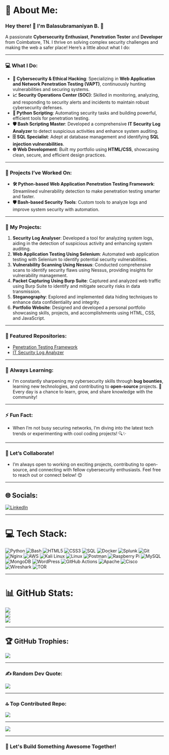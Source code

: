 # 💫 About Me:
### Hey there! 👋 I'm **Balasubramaniyan B.** 🚀  
A passionate **Cybersecurity Enthusiast**, **Penetration Tester** and **Developer** from Coimbatore, TN. I thrive on solving complex security challenges and making the web a safer place! Here’s a little about what I do:

---

### 💻 **What I Do**:
- **🔐 Cybersecurity & Ethical Hacking**: Specializing in **Web Application and Network Penetration Testing (VAPT)**, continuously hunting vulnerabilities and securing systems.
- **📈 Security Operations Center (SOC)**: Skilled in monitoring, analyzing, and responding to security alerts and incidents to maintain robust cybersecurity defenses.
- **🐍 Python Scripting**: Automating security tasks and building powerful, efficient tools for penetration testing.
- **🛡️ Bash Scripting Master**: Developed a comprehensive **IT Security Log Analyzer** to detect suspicious activities and enhance system auditing.
- **🗄️ SQL Specialist**: Adept at database management and identifying **SQL injection vulnerabilities**.
- **🌐 Web Development**: Built my portfolio using **HTML/CSS**, showcasing clean, secure, and efficient design practices.

---

### 🔧 **Projects I’ve Worked On**:
- **🛠 Python-based Web Application Penetration Testing Framework**: Streamlined vulnerability detection to make penetration testing smarter and faster.
- **🛡️ Bash-based Security Tools**: Custom tools to analyze logs and improve system security with automation.

---

### 🔧 **My Projects**:
1. **Security Log Analyser**: Developed a tool for analyzing system logs, aiding in the detection of suspicious activity and enhancing system auditing.
2. **Web Application Testing Using Selenium**: Automated web application testing with Selenium to identify potential security vulnerabilities.
3. **Vulnerability Scanning Using Nessus**: Conducted comprehensive scans to identify security flaws using Nessus, providing insights for vulnerability management.
4. **Packet Capturing Using Burp Suite**: Captured and analyzed web traffic using Burp Suite to identify and mitigate security risks in data transmission.
5. **Steganography**: Explored and implemented data hiding techniques to enhance data confidentiality and integrity.
6. **Portfolio Website**: Designed and developed a personal portfolio showcasing skills, projects, and accomplishments using HTML, CSS, and JavaScript.

---

### 📂 Featured Repositories:
- [Penetration Testing Framework](https://github.com/your-repo)
- [IT Security Log Analyzer](https://github.com/your-repo)

---

### 🌱 **Always Learning**:
- I’m constantly sharpening my cybersecurity skills through **bug bounties**, learning new technologies, and contributing to **open-source** projects. 🚀  
  Every day is a chance to learn, grow, and share knowledge with the community!

---

### ⚡ **Fun Fact**:
- When I’m not busy securing networks, I’m diving into the latest tech trends or experimenting with cool coding projects! 🔍✨

---

### 🤝 **Let’s Collaborate!**
- I’m always open to working on exciting projects, contributing to open-source, and connecting with fellow cybersecurity enthusiasts. Feel free to reach out or connect below! 😊

---

## 🌐 **Socials**:
[![LinkedIn](https://img.shields.io/badge/LinkedIn-%230077B5.svg?style=for-the-badge&logo=linkedin&logoColor=white)](https://www.linkedin.com/in/balasubramaniyan-b-b01a83255/)

---

# 💻 **Tech Stack**:
![Python](https://img.shields.io/badge/python-3670A0?style=for-the-badge&logo=python&logoColor=ffdd54) 
![Bash](https://img.shields.io/badge/Bash-4EAA25?style=for-the-badge&logo=gnubash&logoColor=white) 
![HTML5](https://img.shields.io/badge/html5-%23E34F26.svg?style=for-the-badge&logo=html5&logoColor=white) 
![CSS3](https://img.shields.io/badge/css3-%231572B6.svg?style=for-the-badge&logo=css3&logoColor=white) 
![SQL](https://img.shields.io/badge/sql-%23000000.svg?style=for-the-badge&logo=sql&logoColor=white) 
![Docker](https://img.shields.io/badge/docker-%230db7ed.svg?style=for-the-badge&logo=docker&logoColor=white) 
![Splunk](https://img.shields.io/badge/splunk-%23000000.svg?style=for-the-badge&logo=splunk&logoColor=white) 
![Git](https://img.shields.io/badge/git-%23F05033.svg?style=for-the-badge&logo=git&logoColor=white) 
![Nginx](https://img.shields.io/badge/nginx-%23009639.svg?style=for-the-badge&logo=nginx&logoColor=white) 
![AWS](https://img.shields.io/badge/aws-%23FF9900.svg?style=for-the-badge&logo=amazon-aws&logoColor=white)
![Kali Linux](https://img.shields.io/badge/Kali%20Linux-557C94?style=for-the-badge&logo=kalilinux&logoColor=white)
![Linux](https://img.shields.io/badge/Linux-FCC624?style=for-the-badge&logo=linux&logoColor=black)
![Postman](https://img.shields.io/badge/Postman-FF6C37?style=for-the-badge&logo=postman&logoColor=white) 
![Raspberry Pi](https://img.shields.io/badge/-RaspberryPi-C51A4A?style=for-the-badge&logo=Raspberry-Pi)
![MySQL](https://img.shields.io/badge/mysql-4479A1.svg?style=for-the-badge&logo=mysql&logoColor=white)
![MongoDB](https://img.shields.io/badge/mongodb-%234ea94b.svg?style=for-the-badge&logo=mongodb&logoColor=white)
![WordPress](https://img.shields.io/badge/WordPress-%23117AC9.svg?style=for-the-badge&logo=WordPress&logoColor=white) 
![GitHub Actions](https://img.shields.io/badge/github%20actions-%232671E5.svg?style=for-the-badge&logo=githubactions&logoColor=white) 
![Apache](https://img.shields.io/badge/apache-%23D42029.svg?style=for-the-badge&logo=apache&logoColor=white)
![Cisco](https://img.shields.io/badge/cisco-%23049fd9.svg?style=for-the-badge&logo=cisco&logoColor=black) 
![Wireshark](https://img.shields.io/badge/Wireshark-1679A7?style=for-the-badge&logo=wireshark&logoColor=white)
![TOR](https://img.shields.io/badge/tor-%237E4798.svg?style=for-the-badge&logo=tor-project&logoColor=white) 

---

# 📊 **GitHub Stats**:
![](https://github-readme-stats.vercel.app/api?username=BALASUBRAMANIYANB&theme=shadow_red&hide_border=false&include_all_commits=false&count_private=false)<br/>
![](https://github-readme-streak-stats.herokuapp.com/?user=BALASUBRAMANIYANB&theme=shadow_red&hide_border=false)<br/>
![](https://github-readme-stats.vercel.app/api/top-langs/?username=BALASUBRAMANIYANB&theme=shadow_red&hide_border=false&include_all_commits=false&count_private=false&layout=compact)

---

## 🏆 **GitHub Trophies**:
![](https://github-profile-trophy.vercel.app/?username=BALASUBRAMANIYANB&theme=radical&no-frame=false&no-bg=false&margin-w=4)

---

### ✍️ **Random Dev Quote**:
![](https://quotes-github-readme.vercel.app/api?type=horizontal&theme=radical)

---

### 🔝 **Top Contributed Repo**:
![](https://github-contributor-stats.vercel.app/api?username=BALASUBRAMANIYANB&limit=5&theme=shadow_red&combine_all_yearly_contributions=true)

---

[![](https://visitcount.itsvg.in/api?id=BALASUBRAMANIYANB&icon=0&color=0)](https://visitcount.itsvg.in)

---

### 🚀 **Let's Build Something Awesome Together!**

<!-- Proudly created with GPRM ( https://gprm.itsvg.in ) -->
